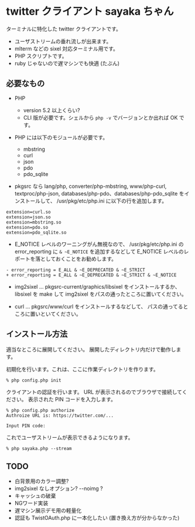 twitter クライアント sayaka ちゃん
======

ターミナルに特化した twitter クライアントです。

* ユーザストリームの垂れ流しが出来ます。
* mlterm などの sixel 対応ターミナル用です。
* PHP スクリプトです。
* ruby じゃないので遅マシンでも快適 (たぶん)


必要なもの
---
* PHP
  - version 5.2 以上くらい?
  - CLI 版が必要です。シェルから `php -v` でバージョンとか出れば OK です。

* PHP には以下のモジュールが必要です。
  - mbstring
  - curl
  - json
  - pdo
  - pdo_sqlite

* pkgsrc なら
lang/php, converter/php-mbstring, www/php-curl, textproc/php-json,
databases/php-pdo、databases/php-pdo_sqlite をインストールして、
/usr/pkg/etc/php.ini に以下の行を追加します。
```
extension=curl.so
extension=json.so
extension=mbstring.so
extension=pdo.so
extension=pdo_sqlite.so
```

* E_NOTICE レベルのワーニングがん無視なので、
/usr/pkg/etc/php.ini の error_reporting に
`& ~E_NOTICE` を追加するなどして
E_NOTICE レベルのレポートを落としておくことをお勧めします。
```
- error_reporting = E_ALL & ~E_DEPRECATED & ~E_STRICT
+ error_reporting = E_ALL & ~E_DEPRECATED & ~E_STRICT & ~E_NOTICE
```

* img2sixel …
pkgsrc-current/graphics/libsixel をインストールするか、
libsixel を make して img2sixel をパスの通ったところに置いてください。

* curl …
pkgsrc/www/curl をインストールするなどして、
パスの通ってるところに置いといてください。


インストール方法
---
適当なところに展開してください。
展開したディレクトリ内だけで動作します。


初期化を行います。これは、ここに作業ディレクトリを作ります。
```
% php config.php init
```

クライアントの認証を行います。
URL が表示されるのでブラウザで接続してください。
表示された PIN コードを入力します。
```
% php config.php authorize
Authroize URL is: https://twitter.com/...

Input PIN code:
```

これでユーザストリームが表示できるようになります。
```
% php sayaka.php --stream
```


TODO
---
* 白背景用のカラー調整?
* img2sixel なしオプション? --noimg ?
* キャッシュの破棄
* NGワード実装
* 遅マシン展示デモ用の軽量化
* 認証も TwistOAuth.php に一本化したい (置き換え方が分からなかった)

